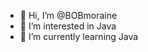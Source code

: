 - 👋 Hi, I’m @BOBmoraine
- 👀 I’m interested in Java
- 🌱 I’m currently learning Java
<!---
- 📫 How to reach me ...
https://docs.github.com/de/get-started/writing-on-github/getting-started-with-writing-and-formatting-on-github/basic-writing-and-formatting-syntax -->

